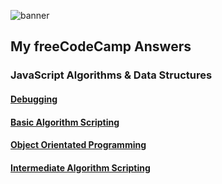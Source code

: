 ![banner](https://camo.githubusercontent.com/60c67cf9ac2db30d478d21755289c423e1f985c6/68747470733a2f2f73332e616d617a6f6e6177732e636f6d2f66726565636f646563616d702f776964652d736f6369616c2d62616e6e65722e706e67)

## My freeCodeCamp Answers

### JavaScript Algorithms & Data Structures

#### [Debugging](https://github.com/askharley/freecodecamp-answers/tree/master/javascript-algorithms-and-data-structures/debugging)

#### [Basic Algorithm Scripting](https://github.com/askharley/freecodecamp-answers/tree/master/javascript-algorithms-and-data-structures/basic-algorithm-scripting)

#### [Object Orientated Programming](https://github.com/askharley/freecodecamp-answers/tree/master/javascript-algorithms-and-data-structures/object-orientated-programming)

#### [Intermediate Algorithm Scripting](https://github.com/askharley/freecodecamp-answers/tree/master/javascript-algorithms-and-data-structures/intermediate-algorithm-scripting)

